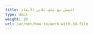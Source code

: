 ```yaml
---
title: العمل مع ملف ثلاثي الأبعاد
type: docs
weight: 10
url: /ar/net/how-to/work-with-3d-file
---
```

